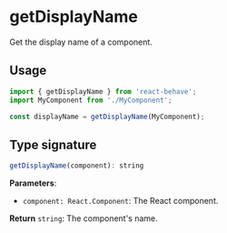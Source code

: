 <!--
  THIS FILE WAS GENERATED!
  Don't make any changes in it, update src/core/getDisplayName.js instead.
  If you still need to make changes in this file, remove this header so it won't be overridden.
-->

# getDisplayName

Get the display name of a component.

## Usage

```js
import { getDisplayName } from 'react-behave';
import MyComponent from './MyComponent';

const displayName = getDisplayName(MyComponent);
```

## Type signature

```js
getDisplayName(component): string
```

**Parameters**:

- `component: React.Component`: The React component.

**Return** `string`: The component's name.
